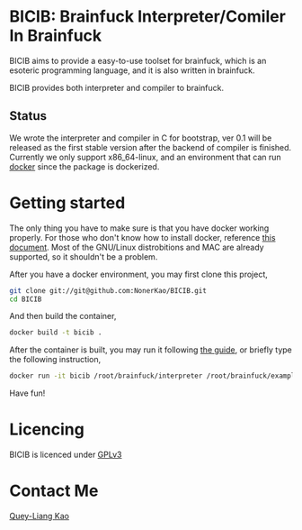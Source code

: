 BICIB: Brainfuck Interpreter/Comiler In Brainfuck
=================================================

BICIB aims to provide a easy-to-use toolset for brainfuck,
which is an esoteric programming language, and it is also written
in brainfuck.  

BICIB provides both interpreter and compiler to brainfuck.

## Status

We wrote the interpreter and compiler in C for bootstrap, 
ver 0.1 will be released as the first stable version after
the backend of compiler is finished.
Currently we only support x86_64-linux, and an environment
that can run [docker](https://github.com/docker/docker) since
the package is dockerized.

Getting started
===============

The only thing you have to make sure is that you have docker working 
properly.  For those who don't know how to install docker, reference
[this document](http://docs.docker.com/installation/).  Most of the 
GNU/Linux distrobitions and MAC are already supported, so it shouldn't
be a problem.

After you have a docker environment, you may first clone this project,
```bash
git clone git://git@github.com:NonerKao/BICIB.git
cd BICIB
```

And then build the container,
```bash
docker build -t bicib .
```

After the container is built, you may run it following [the guide](http://docs.docker.com/userguide/),
or briefly type the following instruction,
```bash
docker run -it bicib /root/brainfuck/interpreter /root/brainfuck/examples/hw.b
```

Have fun!

Licencing
=========

BICIB is licenced under [GPLv3](http://www.gnu.org/licenses/gpl-3.0.html)

Contact Me
==========

[Quey-Liang Kao](http://noner.scopelab.cs.nthu.edu.tw)
